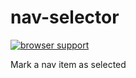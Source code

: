 nav-selector
============

[![browser support](https://ci.testling.com/emkay/nav-selector.png)](https://ci.testling.com/emkay/nav-selector)

Mark a nav item as selected
